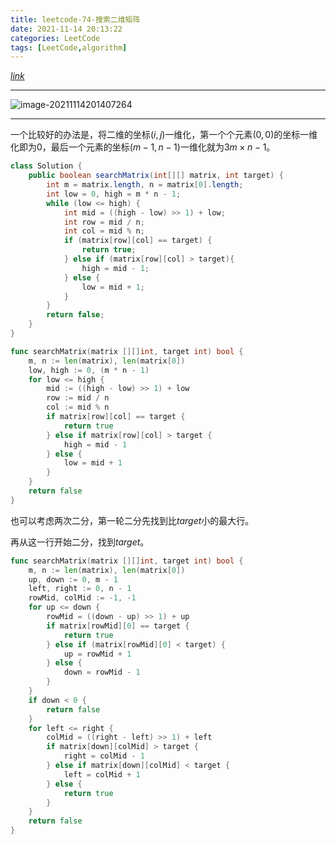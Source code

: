 ```yaml
---
title: leetcode-74-搜索二维矩阵
date: 2021-11-14 20:13:22
categories: LeetCode
tags: [LeetCode,algorithm]
---
```


[$link$](https://leetcode-cn.com/problems/search-a-2d-matrix/)

<hr/>

![image-20211114201407264](https://gitee.com/cao_ziqiang/img/raw/master/20211114201409.png)

<hr/>

一个比较好的办法是，将二维的坐标$(i,j)$一维化，第一个个元素$(0,0)$的坐标一维化即为0，最后一个元素的坐标$(m-1,n-1)$一维化就为3$m\times n-1$。

```java
class Solution {
    public boolean searchMatrix(int[][] matrix, int target) {
        int m = matrix.length, n = matrix[0].length;
        int low = 0, high = m * n - 1;
        while (low <= high) {
            int mid = ((high - low) >> 1) + low;
            int row = mid / n;
            int col = mid % n;
            if (matrix[row][col] == target) {
                return true;
            } else if (matrix[row][col] > target){
                high = mid - 1;
            } else {
                low = mid + 1;
            }
        }
        return false;
    }
}
```

```go
func searchMatrix(matrix [][]int, target int) bool {
    m, n := len(matrix), len(matrix[0])
    low, high := 0, (m * n - 1)
    for low <= high {
        mid := ((high - low) >> 1) + low
        row := mid / n
        col := mid % n
        if matrix[row][col] == target {
            return true
        } else if matrix[row][col] > target {
            high = mid - 1
        } else {
            low = mid + 1
        }
    }
    return false
}
```

也可以考虑两次二分，第一轮二分先找到比$target$小的最大行。

再从这一行开始二分，找到$target$。

```go
func searchMatrix(matrix [][]int, target int) bool {
    m, n := len(matrix), len(matrix[0])
    up, down := 0, m - 1
    left, right := 0, n - 1
    rowMid, colMid := -1, -1
    for up <= down {
        rowMid = ((down - up) >> 1) + up
        if matrix[rowMid][0] == target {
            return true
        } else if (matrix[rowMid][0] < target) {
            up = rowMid + 1
        } else {
            down = rowMid - 1
        }
    }
    if down < 0 {
        return false
    }
    for left <= right {
        colMid = ((right - left) >> 1) + left
        if matrix[down][colMid] > target {
            right = colMid - 1
        } else if matrix[down][colMid] < target {
            left = colMid + 1
        } else {
            return true
        }
    }
    return false
}
```

